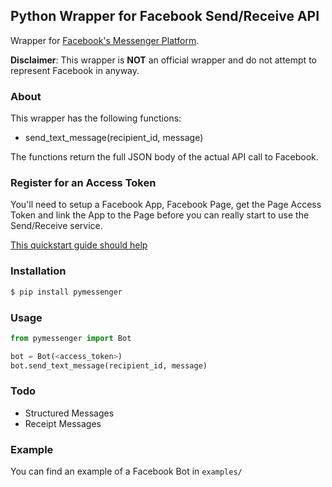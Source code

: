 ## Python Wrapper for Facebook Send/Receive API

Wrapper for [Facebook's Messenger Platform](https://developers.facebook.com/docs/messenger-platform).

__Disclaimer__: This wrapper is __NOT__ an official wrapper and do not attempt to represent Facebook in anyway.

### About

This wrapper has the following functions:

* send_text_message(recipient_id, message)

The functions return the full JSON body of the actual API call to Facebook.

### Register for an Access Token

You'll need to setup a Facebook App, Facebook Page, get the Page Access Token and link the App to the Page before you can really start to use the Send/Receive service.

[This quickstart guide should help](https://developers.facebook.com/docs/messenger-platform/quickstart)

### Installation

```bash
$ pip install pymessenger
```

### Usage

```python
from pymessenger import Bot

bot = Bot(<access_token>)
bot.send_text_message(recipient_id, message)
```

### Todo

* Structured Messages
* Receipt Messages

### Example

You can find an example of a Facebook Bot in ```examples/```
